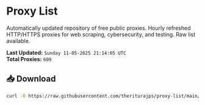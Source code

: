 # Proxy List

Automatically updated repository of free public proxies. Hourly refreshed HTTP/HTTPS proxies for web scraping, cybersecurity, and testing. Raw list available.

**Last Updated:** `Sunday 11-05-2025 21:14:05 UTC`  
**Total Proxies:** `609`

## 📥 Download
```bash
curl -O https://raw.githubusercontent.com/theriturajps/proxy-list/main/proxies.txt
